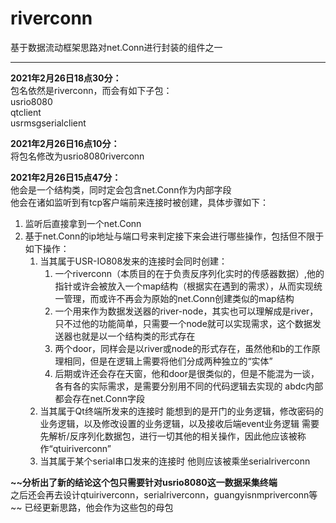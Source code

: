 # riverconn

基于数据流动框架思路对net.Conn进行封装的组件之一  
***
**2021年2月26日18点30分：**  
包名依然是riverconn，而会有如下子包：  
usrio8080  
qtclient  
usrmsgserialclient  

**2021年2月26日16点10分：**  
将包名修改为usrio8080riverconn  

**2021年2月26日15点47分：**  
他会是一个结构类，同时定会包含net.Conn作为内部字段  
他会在诸如监听到有tcp客户端前来连接时被创建，具体步骤如下：
1. 监听后直接拿到一个net.Conn
2. 基于net.Conn的ip地址与端口号来判定接下来会进行哪些操作，包括但不限于如下操作：
    1. 当其属于USR-IO808发来的连接时会同时创建：
        1. 一个riverconn（本质目的在于负责反序列化实时的传感器数据）,他的指针或许会被放入一个map结构（根据实在遇到的需求），从而实现统一管理，而或许不再会为原始的net.Conn创建类似的map结构
        2. 一个用来作为数据发送器的river-node，其实也可以理解成是river，只不过他的功能简单，只需要一个node就可以实现需求，这个数据发送器也就是以一个结构类的形式存在
        3. 两个door，同样会是以river或node的形式存在，虽然他和b的工作原理相同，但是在逻辑上需要将他们分成两种独立的“实体”
        4. 后期或许还会存在天窗，他和door是很类似的，但是不能混为一谈，各有各的实际需求，是需要分别用不同的代码逻辑去实现的
        abdc内部都会存在net.Conn字段
    2. 当其属于Qt终端所发来的连接时
        能想到的是开门的业务逻辑，修改密码的业务逻辑，以及修改设置的业务逻辑，以及接收后端event业务逻辑
        需要先解析/反序列化数据包，进行一切其他的相关操作，因此他应该被称作“qtuiriverconn”
    3. 当其属于某个serial串口发来的连接时
        他则应该被乘坐serialriverconn

**~~分析出了新的结论这个包只需要针对usrio8080这一数据采集终端**  
之后还会再去设计qtuiriverconn，serialriverconn，guangyisnmpriverconn等~~
已经更新思路，他会作为这些包的母包
